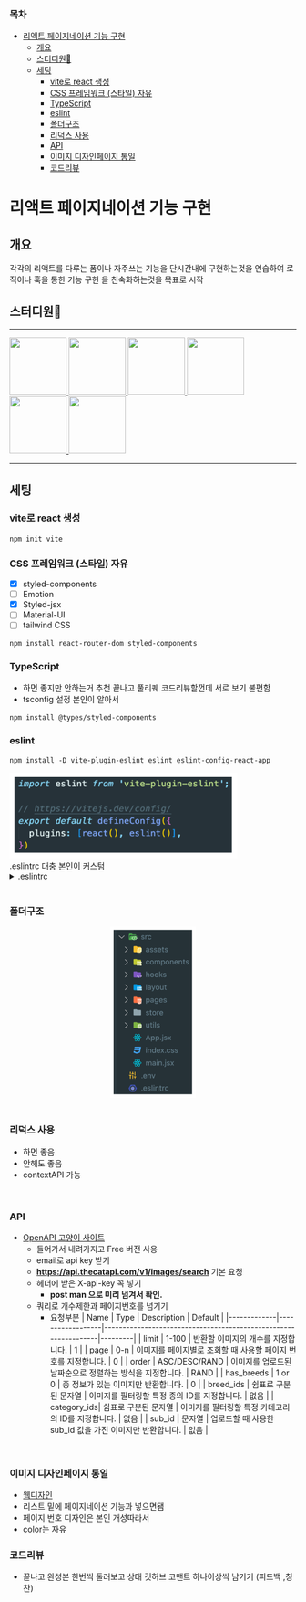 ### 목차

- [리액트 페이지네이션 기능 구현](#리액트-페이지네이션-기능-구현)
  - [개요](#개요)
  - [스터디원🤔](#스터디원)
  - [세팅](#세팅)
    - [vite로 react 생성](#vite로-react-생성)
    - [CSS 프레임워크 (스타일) 자유](#css-프레임워크-스타일-자유)
    - [TypeScript](#typescript)
    - [eslint](#eslint)
    - [폴더구조](#폴더구조)
    - [리덕스 사용](#리덕스-사용)
    - [API](#api)
    - [이미지 디자인페이지 통일](#이미지-디자인페이지-통일)
    - [코드리뷰](#코드리뷰)

# 리액트 페이지네이션 기능 구현

## 개요

각각의 리액트를 다루는 폼이나 자주쓰는 기능을 단시간내에 구현하는것을 연습하여 로직이나 훅을 통한 기능 구현 을 친숙화하는것을 목표로 시작

## 스터디원🤔

---

  <a href="https://github.com/nonjk2">
      <img src="https://github.com/nonjk2.png" width="100" height="100"/>
  </a>

  <a href="https://github.com/	helloworld442">
      <img src="https://github.com/	helloworld442.png" width="100" height="100"/>
  </a>

  <a href="https://github.com/	HyeonE">
      <img src="https://github.com/	HyeonE.png" width="100" height="100"/>
  </a>

  <a href="https://github.com/nayoung3669">
      <img src="https://github.com/nayoung3669.png" width="100" height="100"/>
  </a>

  <a href="https://github.com/doyoung1002">
      <img src="https://github.com/doyoung1002.png" width="100" height="100"/>
  </a>
  <a href="https://github.com/Haru-Im">
      <img src="https://github.com/Haru-Im.png" width="100" height="100"/>
  </a>

---

## 세팅

### vite로 react 생성

```shell
npm init vite
```

### CSS 프레임워크 (스타일) 자유

- [x] styled-components
- [ ] Emotion
- [x] Styled-jsx
- [ ] Material-UI
- [ ] tailwind CSS

```shell
npm install react-router-dom styled-components
```

### TypeScript

- 하면 좋지만 안하는거 추천 끝나고 풀리퀘 코드리뷰할껀데 서로 보기 불편함
- tsconfig 설정 본인이 알아서

```shell
npm install @types/styled-components
```

### eslint

```shell
npm install -D vite-plugin-eslint eslint eslint-config-react-app
```

<img src="img/aaa.png" width="400" height="150"/>
<br>
.eslintrc
대충 본인이 커스텀

<details>
  <summary>.eslintrc</summary>
  <div markdown="1">

```shell
{
  "env": { "browser": true, "es2020": true },
  "extends": [
    "eslint:recommended",
    // "plugin:@typescript-eslint/recommended",
    "plugin:react-hooks/recommended"
  ],
  // "parser": "@typescript-eslint/parser",
  "parserOptions": { "ecmaVersion": "latest", "sourceType": "module" },
  "plugins": ["react-refresh"],
  "rules": {
    "react-refresh/only-export-components": "warn"
  }
}

```

  </div>
</details>

<br>

### 폴더구조

<center>
   <img src="img/fol.png" width="150" height="300"/>
</center>
<br>

### 리덕스 사용

- 하면 좋음
- 안해도 좋음
- contextAPI 가능

<br>

### API

- [OpenAPI 고양이 사이트](https://thecatapi.com/)
  - 들어가서 내려가지고 Free 버전 사용
  - email로 api key 받기
  - **https://api.thecatapi.com/v1/images/search** 기본 요청
  - 헤더에 받은 X-api-key 꼭 넣기
    - **post man 으로 미리 넘겨서 확인.**
  - 쿼리로 개수제한과 페이지번호를 넘기기
    - 요청부분
      | Name | Type | Description | Default |
      |-------------|------------------|-----------------------------------------------------------------|---------|
      | limit | 1-100 | 반환할 이미지의 개수를 지정합니다. | 1 |
      | page | 0-n | 이미지를 페이지별로 조회할 때 사용할 페이지 번호를 지정합니다. | 0 |
      | order | ASC/DESC/RAND | 이미지를 업로드된 날짜순으로 정렬하는 방식을 지정합니다. | RAND |
      | has_breeds | 1 or 0 | 종 정보가 있는 이미지만 반환합니다. | 0 |
      | breed_ids | 쉼표로 구분된 문자열 | 이미지를 필터링할 특정 종의 ID를 지정합니다. | 없음 |
      | category_ids| 쉼표로 구분된 문자열 | 이미지를 필터링할 특정 카테고리의 ID를 지정합니다. | 없음 |
      | sub_id | 문자열 | 업로드할 때 사용한 sub_id 값을 가진 이미지만 반환합니다. | 없음 |

<br>

### 이미지 디자인페이지 통일

- [웹디자인](https://gsap-flip-grid-view.webflow.io/)
- 리스트 밑에 페이지네이션 기능과 넣으면됌
- 페이지 번호 디자인은 본인 개성따라서
- color는 자유
  <br>

### 코드리뷰

- 끝나고 완성본 한번씩 둘러보고 상대 깃허브 코맨트 하나이상씩 남기기 (피드백 ,칭찬)
